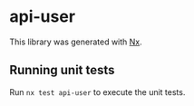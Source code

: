 # api-user

This library was generated with [Nx](https://nx.dev).

## Running unit tests

Run `nx test api-user` to execute the unit tests.
